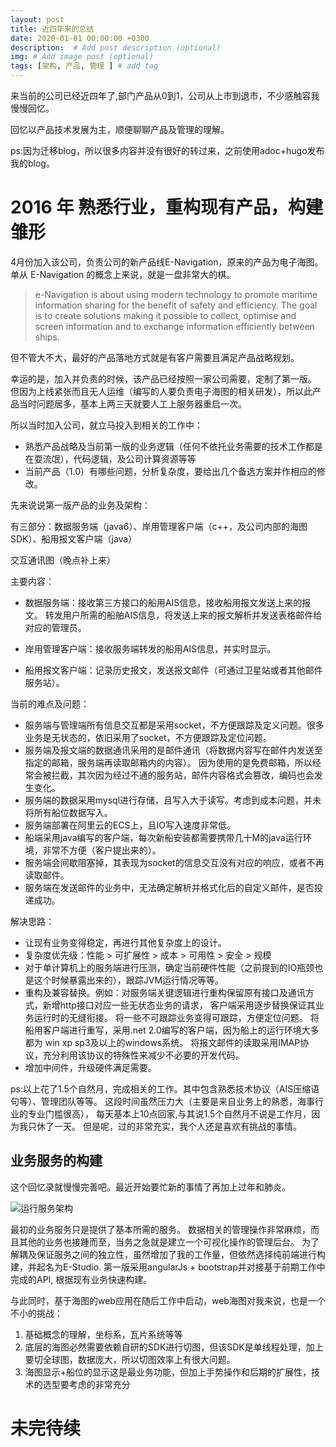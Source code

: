 ```yaml
---
layout: post
title: 近四年来的总结
date: 2020-01-01 00:00:00 +0300
description:  # Add post description (optional)
img: # Add image post (optional)
tags: [架构, 产品, 管理 ] # add tag
---
```


来当前的公司已经近四年了,部门产品从0到1，公司从上市到退市，不少感触容我慢慢回忆。

回忆以产品技术发展为主，顺便聊聊产品及管理的理解。

ps:因为迁移blog，所以很多内容并没有很好的转过来，之前使用adoc+hugo发布我的blog。

# 2016 年 熟悉行业，重构现有产品，构建雏形

4月份加入该公司，负责公司的新产品线E-Navigation，原来的产品为电子海图。单从 E-Navigation 的概念上来说，就是一盘非常大的棋。

> e-Navigation is about using modern technology to promote maritime information sharing for the benefit of safety and efficiency. The goal is to create solutions making it possible to collect, optimise and screen information and to exchange information efficiently between ships.

但不管大不大，最好的产品落地方式就是有客户需要且满足产品战略规划。

幸运的是，加入并负责的时候，该产品已经按照一家公司需要，定制了第一版。
但因为上线紧张而且无人运维（编写的人要负责电子海图的相关研发），所以此产品当时问题居多，基本上两三天就要人工上服务器重启一次。

所以当时加入公司，就立马投入到相关的工作中：
- 熟悉产品战略及当前第一版的业务逻辑（任何不依托业务需要的技术工作都是在耍流氓），代码逻辑，及公司计算资源等等
- 当前产品（1.0）有哪些问题，分析复杂度，要给出几个备选方案并作相应的修改。



先来说说第一版产品的业务及架构：

有三部分：数据服务端（java6）、岸用管理客户端（c++，及公司内部的海图SDK）、船用报文客户端（java）

交互通讯图（晚点补上来）

主要内容：
- 数据服务端：接收第三方接口的船用AIS信息，接收船用报文发送上来的报文。
转发用户所需的船舶AIS信息，将发送上来的报文解析并发送表格邮件给对应的管理员。

- 岸用管理客户端：接收服务端转发的船用AIS信息，并实时显示。

- 船用报文客户端：记录历史报文，发送报文邮件（可通过卫星站或者其他邮件服务站）。

当前的难点及问题：
- 服务端与管理端所有信息交互都是采用socket，不方便跟踪及定义问题。很多业务是无状态的，依旧采用了socket，不方便跟踪及定位问题。
- 服务端及报文端的数据通讯采用的是邮件通讯（将数据内容写在邮件内发送至指定的邮箱，服务端再读取邮箱内的内容）。
因为使用的是免费邮箱，所以经常会被拦截，其次因为经过不通的服务站，邮件内容格式会篡改，编码也会发生变化。
- 服务端的数据采用mysql进行存储，且写入大于读写。考虑到成本问题，并未将所有船位数据写入。
- 服务端部署在阿里云的ECS上，且IO写入速度非常低。
- 船端采用java编写的客户端，每次新船安装都需要携带几十M的java运行环境，非常不方便（客户提出来的）。
- 服务端会间歇阻塞掉，其表现为socket的信息交互没有对应的响应，或者不再读取邮件。
- 服务端在发送邮件的业务中，无法确定解析并格式化后的自定义邮件，是否投递成功。

解决思路：
- 让现有业务变得稳定，再进行其他复杂度上的设计。
- 复杂度优先级：性能 > 可扩展性 > 成本 > 可用性 > 安全 > 规模
- 对于单计算机上的服务端进行压测，确定当前硬件性能（之前提到的IO瓶颈也是这个时候暴露出来的），跟踪JVM运行情况等等。
- 重构及兼容替换。例如：对服务端关键逻辑进行重构保留原有接口及通讯方式，新增http接口对应一些无状态业务的请求，
客户端采用逐步替换保证其业务运行时的无缝衔接。
将一些不可跟踪业务变得可跟踪，方便定位问题。
将船用客户端进行重写，采用.net 2.0编写的客户端，因为船上的运行环境大多都为 win xp sp3及以上的windows系统。
将报文邮件的读取采用IMAP协议，充分利用该协议的特殊性来减少不必要的开发代码。
- 增加中间件，升级硬件满足需要。

ps:以上花了1.5个自然月，完成相关的工作。其中包含熟悉技术协议（AIS压缩语句等）、管理团队等等。
这段时间虽然压力大（主要是来自业务上的熟悉，海事行业的专业门槛很高），
每天基本上10点回家,与其说1.5个自然月不说是工作月，因为我只休了一天。
但是呢，过的非常充实，我个人还是喜欢有挑战的事情。

## 业务服务的构建

这个回忆录就慢慢完善吧。最近开始要忙新的事情了再加上过年和肺炎。

![运行服务架构]({{site.baseurl}}/assets/img/post/运行服务架构.png)


最初的业务服务只是提供了基本所需的服务。
数据相关的管理操作非常麻烦，而且其他的业务也接踵而至，当务之急就是建立一个可视化操作的管理后台。
为了解耦及保证服务之间的独立性，虽然增加了我的工作量，但依然选择纯前端进行构建，并起名为E-Studio.
第一版采用angularJs + bootstrap并对接基于前期工作中完成的API, 根据现有业务快速构建。

与此同时，基于海图的web应用在随后工作中启动，web海图对我来说，也是一个不小的挑战：
1. 基础概念的理解，坐标系，瓦片系统等等
2. 底层的海图必然需要依赖自研的SDK进行切图，但该SDK是单线程处理，加上要切全球图，数据庞大，所以切图效率上有很大问题。
3. 海图显示+船位的显示这是最业务功能，但加上手势操作和后期的扩展性，技术的选型要考虑的非常充分



# 未完待续
